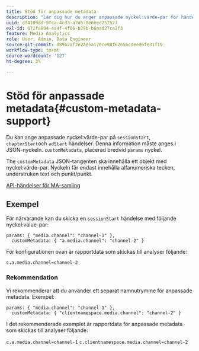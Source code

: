 ```yaml
---
title: Stöd för anpassade metadata
description: "Lär dig hur du anger anpassade nyckel:värde-par för händelserna sessionStart, ChapterStart och adStart."
uuid: df4109dd-9fca-4c33-a7d5-8e6eec257527
exl-id: 672fa804-4a4f-4f06-b29b-b0aad27ca2f3
feature: Media Analytics
role: User, Admin, Data Engineer
source-git-commit: d89b2af2e2ae5a170ce98f62656cdeed6fe31f19
workflow-type: tm+mt
source-wordcount: '127'
ht-degree: 3%

---
```


# Stöd för anpassade metadata{#custom-metadata-support}

Du kan ange anpassade nyckel:värde-par på `sessionStart`, `chapterStart`och `adStart` händelser. Denna information måste anges i JSON-nyckeln. `customMetadata`, placerad bredvid `params` nyckel.

The `customMetadata` JSON-tangenten ska innehålla ett objekt med nyckel:värde-par. Nyckeln får endast innehålla alfanumeriska tecken, understruken text och punkt/punkt.

[API-händelser för MA-samling](/help/media-collection-api/mc-api-ref/mc-api-events-req.md)

## Exempel

För närvarande kan du skicka en `sessionStart` händelse med följande nyckel:value-par:

```
params: { "media.channel": "channel-1" },
  customMetadata: { "a.media.channel": "channel-2" }
```

För konfigurationen ovan är rapportdata som skickas till analyser följande:

`c.a.media.channel=channel-2`

### Rekommendation

Vi rekommenderar att du använder ett separat namnutrymme för anpassade metadata. Exempel:

```
params: { "media.channel": "channel-1" },
  customMetadata: { "clientnamespace.media.channel": "channel-2" }
```

I det rekommenderade exemplet är rapportdata för anpassade metadata som skickas till analyser följande:

`c.a.media.channel=channel-1`
`c.clientnamespace.media.channel=channel-2`
